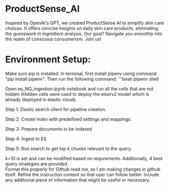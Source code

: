 # ProductSense_AI
Inspired by OpenAI's GPT, we created ProductSense AI to simplify skin care choices. It offers concise insights on daily skin care products, eliminating the guesswork in ingredient analysis. Our goal? Navigate you smoothly into the realm of conscious consumerism. Join us!


# Environment Setup: 
Make sure pip is installed. In terminal, first install pipenv using command "pip install pipenv". Then run the following command: 
'''bash
pipenv shell  

Open es_NQ_ingestion.ipynb notebook and run all the cells that are not hidden (Hidden cells were used to deploy the elserv2 model which is already deployed in elastic cloud).

Step 1: Elastic search client for pipeline creation.<br>

Step 2: Create index with predefined settings and mappings.<br>

Step 3: Prepare documents to be indexed<br>

Step 4: Ingest to ES<br>

Step 5: Run search to get top k chunks relevant to the query. <br>

k=10 is set and can be modified based on requrements. Additionally, 4 best query strategies are provided.<br>
 Format this properly for Github read me, as I am making changes in github itself. Refine the instruction content so that user can follow better. Include any additional piece of information that might be useful or necessary. 

